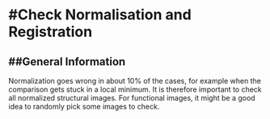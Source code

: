 #Check Normalisation and Registration
===============
##General Information
---------------

Normalization goes wrong in about 10% of the cases, for example when the comparison gets stuck in a local minimum. It is therefore important to check all normalized structural images. For functional images, it might be a good idea to randomly pick some images to check. 
